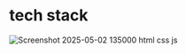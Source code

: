 # tech stack
![Screenshot 2025-05-02 135000](https://github.com/user-attachments/assets/9d6c4837-9c12-4a23-aa67-7299feecffbf)
html css js

